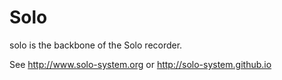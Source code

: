 # Solo

solo is the backbone of the Solo recorder.

See http://www.solo-system.org
or  http://solo-system.github.io
